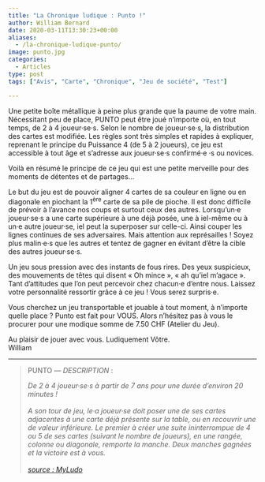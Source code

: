 ```yaml
---
title: "La Chronique ludique : Punto !"
author: William Bernard
date: 2020-03-11T13:30:23+00:00
aliases:
  - /la-chronique-ludique-punto/
image: punto.jpg
categories:
  - Articles
type: post
tags: ["Avis", "Carte", "Chronique", "Jeu de société", "Test"]

---
```

Une petite boîte métallique à peine plus grande que la paume de votre main. Nécessitant peu de place, PUNTO peut être joué n’importe où, en tout temps, de 2 à 4 joueur·se·s. Selon le nombre de joueur·se·s, la distribution des cartes est modifiée. Les règles sont très simples et rapides à expliquer, reprenant le principe du Puissance 4 (de 5 à 2 joueurs), ce jeu est accessible à tout âge et s’adresse aux joueur·se·s confirmé·e ·s ou novices. 


Voilà en résumé le principe de ce jeu qui est une petite merveille pour des moments de détentes et de partages…

Le but du jeu est de pouvoir aligner 4 cartes de sa couleur en ligne ou en diagonale en piochant la 1<sup>ère</sup> carte de sa pile de pioche. Il est donc difficile de prévoir à l’avance nos coups et surtout ceux des autres. Lorsqu’un·e joueur·se·s a une carte supérieure à une déjà posée, une à iel-même ou à un·e autre joueur·se, iel peut la superposer sur celle-ci. Ainsi couper les lignes continues de ses adversaires. Mais attention aux représailles ! Soyez plus malin·e·s que les autres et tentez de gagner en évitant d’être la cible des autres joueur·se·s.  

Un jeu sous pression avec des instants de fous rires. Des yeux suspicieux, des mouvements de têtes qui disent « Oh mince », « ah qu’iel m’agace ». Tant d’attitudes que l’on peut percevoir chez chacun·e d’entre nous. Laissez votre personnalité ressortir grâce à ce jeu ! Vous serez surpris·e. 

Vous cherchez un jeu transportable et jouable à tout moment, à n’importe quelle place&nbsp;? Punto est fait pour VOUS. Alors n’hésitez pas à vous le procurer pour une modique somme de 7.50 CHF (Atelier du Jeu). 

Au plaisir de jouer avec vous. Ludiquement Vôtre.  
William 

-------

<blockquote>
  <p>
    PUNTO — <em>DESCRIPTION</em> :
  </p>
  
  <cite>De 2 à 4 joueur·se·s à partir de 7 ans pour une durée d’environ 20 minutes !<br /><br /> <em>A son tour de jeu, le</em>·a<em> joueur</em>·se<em> doit poser une de ses cartes adjacentes à une carte déjà présente sur la table, ou en recouvrir une de valeur inférieure. Le premier à créer une suite ininterrompue de 4 ou 5 de ses cartes (suivant le nombre de joueurs), en une rangée, colonne ou diagonale, remporte la manche. Deux manches gagnées et la victoire est à vous.</em> <br /> <br />[source : MyLudo](https://www.myludo.fr/#!/game/punto-32832)
</blockquote>